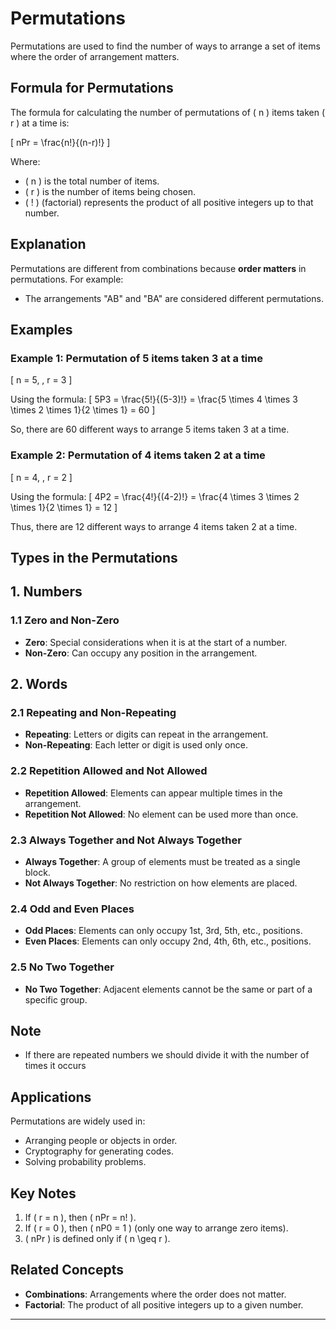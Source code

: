 # Permutations

Permutations are used to find the number of ways to arrange a set of items where the order of arrangement matters. 

## Formula for Permutations

The formula for calculating the number of permutations of \( n \) items taken \( r \) at a time is:

\[
nPr = \frac{n!}{(n-r)!}
\]

Where:
- \( n \) is the total number of items.
- \( r \) is the number of items being chosen.
- \( ! \) (factorial) represents the product of all positive integers up to that number.

## Explanation

Permutations are different from combinations because **order matters** in permutations. For example:
- The arrangements "AB" and "BA" are considered different permutations.

## Examples

### Example 1: Permutation of 5 items taken 3 at a time
\[
n = 5, \, r = 3
\]

Using the formula:
\[
5P3 = \frac{5!}{(5-3)!} = \frac{5 \times 4 \times 3 \times 2 \times 1}{2 \times 1} = 60
\]

So, there are 60 different ways to arrange 5 items taken 3 at a time.

### Example 2: Permutation of 4 items taken 2 at a time
\[
n = 4, \, r = 2
\]

Using the formula:
\[
4P2 = \frac{4!}{(4-2)!} = \frac{4 \times 3 \times 2 \times 1}{2 \times 1} = 12
\]

Thus, there are 12 different ways to arrange 4 items taken 2 at a time.


## Types in the Permutations

## 1. Numbers
### 1.1 Zero and Non-Zero
- **Zero**: Special considerations when it is at the start of a number.
- **Non-Zero**: Can occupy any position in the arrangement.

## 2. Words
### 2.1 Repeating and Non-Repeating
- **Repeating**: Letters or digits can repeat in the arrangement.
- **Non-Repeating**: Each letter or digit is used only once.

### 2.2 Repetition Allowed and Not Allowed
- **Repetition Allowed**: Elements can appear multiple times in the arrangement.
- **Repetition Not Allowed**: No element can be used more than once.

### 2.3 Always Together and Not Always Together
- **Always Together**: A group of elements must be treated as a single block.
- **Not Always Together**: No restriction on how elements are placed.

### 2.4 Odd and Even Places
- **Odd Places**: Elements can only occupy 1st, 3rd, 5th, etc., positions.
- **Even Places**: Elements can only occupy 2nd, 4th, 6th, etc., positions.

### 2.5 No Two Together
- **No Two Together**: Adjacent elements cannot be the same or part of a specific group.




## Note

- If  there are repeated numbers we should  divide it with the number of times it occurs




















## Applications

Permutations are widely used in:
- Arranging people or objects in order.
- Cryptography for generating codes.
- Solving probability problems.

## Key Notes

1. If \( r = n \), then \( nPr = n! \).
2. If \( r = 0 \), then \( nP0 = 1 \) (only one way to arrange zero items).
3. \( nPr \) is defined only if \( n \geq r \).

## Related Concepts

- **Combinations**: Arrangements where the order does not matter.
- **Factorial**: The product of all positive integers up to a given number.

---
